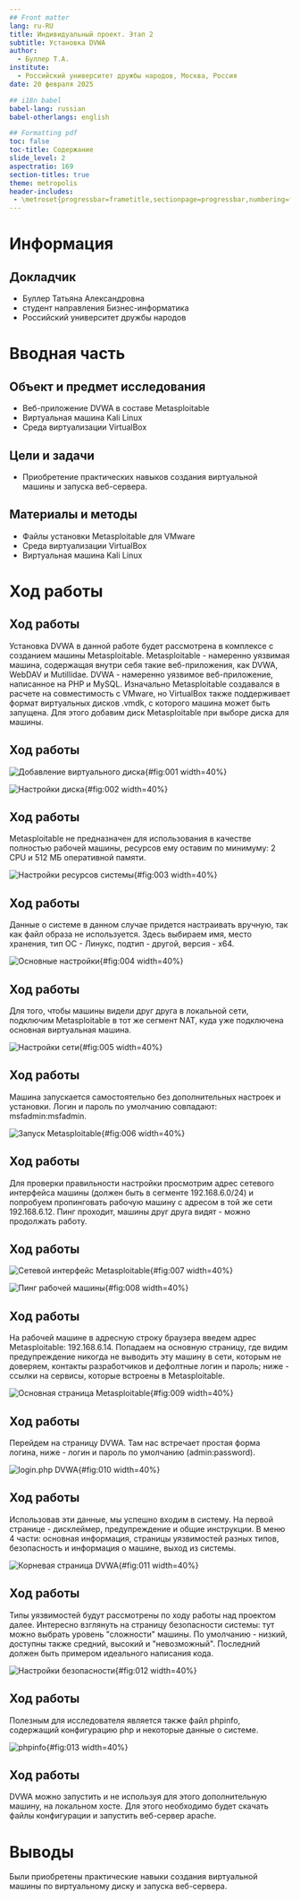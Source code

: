 ```yaml
---
## Front matter
lang: ru-RU
title: Индивидуальный проект. Этап 2
subtitle: Установка DVWA
author:
  - Буллер Т.А.
institute:
  - Российский университет дружбы народов, Москва, Россия
date: 20 февраля 2025

## i18n babel
babel-lang: russian
babel-otherlangs: english

## Formatting pdf
toc: false
toc-title: Содержание
slide_level: 2
aspectratio: 169
section-titles: true
theme: metropolis
header-includes:
 - \metroset{progressbar=frametitle,sectionpage=progressbar,numbering=fraction}
---
```


# Информация

## Докладчик

  * Буллер Татьяна Александровна
  * студент направления Бизнес-информатика
  * Российский университет дружбы народов


# Вводная часть

## Объект и предмет исследования

- Веб-приложение DVWA в составе Metasploitable
- Виртуальная машина Kali Linux
- Среда виртуализации VirtualBox

## Цели и задачи

- Приобретение практических навыков  создания виртуальной машины и запуска веб-сервера.

## Материалы и методы

- Файлы установки Metasploitable для VMware
- Среда виртуализации VirtualBox
- Виртуальная машина Kali Linux

# Ход работы

## Ход работы

Установка DVWA в данной работе будет рассмотрена в комплексе с созданием машины Metasploitable. Metasploitable - намеренно уязвимая машина, содержащая внутри себя такие веб-приложения, как DVWA, WebDAV и Mutillidae. DVWA - намеренно уязвимое веб-приложение, написанное на PHP и MySQL.
Изначально Metasploitable создавался в расчете на совместимость с VMware, но VirtualBox также поддерживает формат виртуальных дисков .vmdk, с которого машина может быть запущена. Для этого добавим диск Metasploitable при выборе диска для машины.

## Ход работы

![Добавление виртуального диска](image/1.png){#fig:001 width=40%}

![Настройки диска](image/2.png){#fig:002 width=40%}

## Ход работы

Metasploitable не предназначен для использования в качестве полностью рабочей машины, ресурсов ему оставим по минимуму:  2 CPU и 512 МБ оперативной памяти.

![Настройки ресурсов системы](image/3.png){#fig:003 width=40%}

## Ход работы

Данные о системе в данном случае придется настраивать вручную, так как файл образа не используется. Здесь выбираем имя, место хранения, тип ОС - Линукс, подтип - другой, версия - х64.

![Основные настройки](image/4.png){#fig:004 width=40%}

## Ход работы

Для того, чтобы машины видели друг друга в локальной сети, подключим Metasploitable в тот же сегмент NAT, куда уже подключена основная виртуальная машина.

![Настройки сети](image/5.png){#fig:005 width=40%}

## Ход работы

Машина запускается самостоятельно без дополнительных настроек и установки. Логин и пароль по умолчанию совпадают: msfadmin:msfadmin.

![Запуск Metasploitable](image/6.png){#fig:006 width=40%}

## Ход работы

Для проверки правильности настройки просмотрим адрес сетевого интерфейса машины (должен быть в сегменте 192.168.6.0/24) и попробуем пропинговать рабочую машину с адресом в той же сети 192.168.6.12. Пинг проходит, машины друг друга видят - можно продолжать работу.

## Ход работы

![Сетевой интерфейс Metasploitable](image/7.png){#fig:007 width=40%}

![Пинг рабочей машины](image/8.png){#fig:008 width=40%}

## Ход работы

На рабочей машине в адресную строку браузера введем адрес Metasploitable: 192.168.6.14. Попадаем на основную страницу, где видим предупреждение никогда не выводить эту машину в сети, которым не доверяем, контакты разработчиков и дефолтные логин и пароль; ниже - ссылки на сервисы, которые встроены в Metasploitable.

![Основная страница Metasploitable](image/9.png){#fig:009 width=40%}

## Ход работы

Перейдем на страницу DVWA. Там нас встречает простая форма логина, ниже - логин и пароль по умолчанию (admin:password). 

![login.php DVWA](image/10.png){#fig:010 width=40%}

## Ход работы

Использовав эти данные, мы успешно входим в систему. На первой странице - дисклеймер, предупреждение и общие инструкции. В меню 4 части: основная информация, страницы уязвимостей разных типов, безопасность и информация о машине, выход из системы.

![Корневая страница DVWA](image/11.png){#fig:011 width=40%}

## Ход работы

Типы уязвимостей будут рассмотрены по ходу работы над проектом далее. Интересно взглянуть на страницу безопасности системы: тут можно выбрать уровень "сложности" машины. По умолчанию - низкий, доступны также средний, высокий и "невозможный". Последний должен быть примером идеального написания кода.

![Настройки безопасности](image/12.png){#fig:012 width=40%}

## Ход работы

Полезным для исследователя является также файл phpinfo, содержащий конфигурацию php и некоторые данные о системе.

![phpinfo](image/13.png){#fig:013 width=40%}

## Ход работы

DVWA можно запустить и не используя для этого дополнительную машину, на локальном хосте. Для этого необходимо будет скачать файлы конфигурации и запустить веб-сервер apache.

# Выводы

Были приобретены практические навыки создания виртуальной машины по виртуальному диску и запуска веб-сервера.
